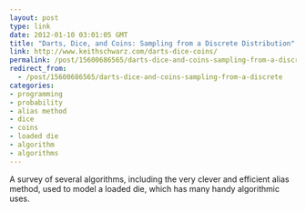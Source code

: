 ```yaml
---
layout: post
type: link
date: 2012-01-10 03:01:05 GMT
title: "Darts, Dice, and Coins: Sampling from a Discrete Distribution"
link: http://www.keithschwarz.com/darts-dice-coins/
permalink: /post/15600686565/darts-dice-and-coins-sampling-from-a-discrete
redirect_from: 
  - /post/15600686565/darts-dice-and-coins-sampling-from-a-discrete
categories:
- programming
- probability
- alias method
- dice
- coins
- loaded die
- algorithm
- algorithms
---
```

<p>A survey of several algorithms, including the very clever and efficient alias method, used to model a loaded die, which has many handy algorithmic uses.</p>